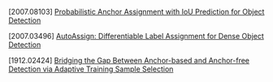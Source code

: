 [2007.08103] [Probabilistic Anchor Assignment with IoU
Prediction for Object Detection](https://arxiv.org/abs/2007.08103)

[2007.03496] [AutoAssign: Differentiable Label Assignment for Dense Object Detection
](https://arxiv.org/abs/2007.03496)

[1912.02424] [Bridging the Gap Between Anchor-based and Anchor-free Detection via
Adaptive Training Sample Selection](https://arxiv.org/abs/1912.02424)
